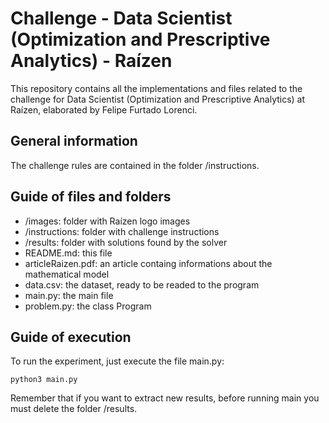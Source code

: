 # Challenge - Data Scientist (Optimization and Prescriptive Analytics) - Raízen

This repository contains all the implementations and files related to the challenge for Data Scientist (Optimization and Prescriptive Analytics) at Raízen, elaborated by Felipe Furtado Lorenci.

## General information

The challenge rules are contained in the folder /instructions.

## Guide of files and folders

- /images: folder with Raízen logo images
- /instructions: folder with challenge instructions
- /results: folder with solutions found by the solver
- README.md: this file
- articleRaizen.pdf: an article containg informations about the mathematical model
- data.csv: the dataset, ready to be readed to the program 
- main.py: the main file
- problem.py: the class Program

## Guide of execution 

To run the experiment, just execute the file main.py:

```
python3 main.py
```

Remember that if you want to extract new results, before running main you must delete the folder /results.

